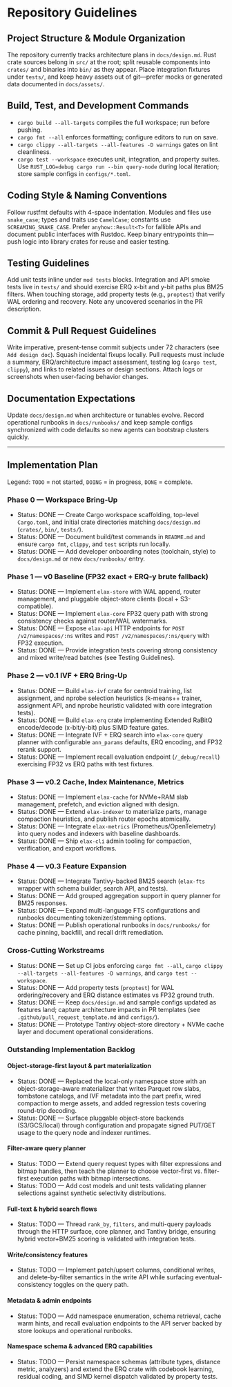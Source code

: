 # Repository Guidelines

## Project Structure & Module Organization

The repository currently tracks architecture plans in `docs/design.md`. Rust crate sources belong in `src/` at the root; split reusable components into `crates/` and binaries into `bin/` as they appear. Place integration fixtures under `tests/`, and keep heavy assets out of git—prefer mocks or generated data documented in `docs/assets/`.

## Build, Test, and Development Commands

- `cargo build --all-targets` compiles the full workspace; run before pushing.
- `cargo fmt --all` enforces formatting; configure editors to run on save.
- `cargo clippy --all-targets --all-features -D warnings` gates on lint cleanliness.
- `cargo test --workspace` executes unit, integration, and property suites.
Use `RUST_LOG=debug cargo run --bin query-node` during local iteration; store sample configs in `configs/*.toml`.

## Coding Style & Naming Conventions

Follow rustfmt defaults with 4-space indentation. Modules and files use `snake_case`; types and traits use `CamelCase`; constants use `SCREAMING_SNAKE_CASE`. Prefer `anyhow::Result<T>` for fallible APIs and document public interfaces with Rustdoc. Keep binary entrypoints thin—push logic into library crates for reuse and easier testing.

## Testing Guidelines

Add unit tests inline under `mod tests` blocks. Integration and API smoke tests live in `tests/` and should exercise ERQ x-bit and y-bit paths plus BM25 filters. When touching storage, add property tests (e.g., `proptest`) that verify WAL ordering and recovery. Note any uncovered scenarios in the PR description.

## Commit & Pull Request Guidelines

Write imperative, present-tense commit subjects under 72 characters (see `Add design doc`). Squash incidental fixups locally. Pull requests must include a summary, ERQ/architecture impact assessment, testing log (`cargo test`, `clippy`), and links to related issues or design sections. Attach logs or screenshots when user-facing behavior changes.

## Documentation Expectations

Update `docs/design.md` when architecture or tunables evolve. Record operational runbooks in `docs/runbooks/` and keep sample configs synchronized with code defaults so new agents can bootstrap clusters quickly.

---

## Implementation Plan

Legend: `TODO` = not started, `DOING` = in progress, `DONE` = complete.

### Phase 0 — Workspace Bring-Up
- Status: DONE — Create Cargo workspace scaffolding, top-level `Cargo.toml`, and initial crate directories matching `docs/design.md` (`crates/`, `bin/`, `tests/`).
- Status: DONE — Document build/test commands in `README.md` and ensure `cargo fmt`, `clippy`, and `test` scripts run locally.
- Status: DONE — Add developer onboarding notes (toolchain, style) to `docs/design.md` or new `docs/runbooks/` entry.

### Phase 1 — v0 Baseline (FP32 exact + ERQ-y brute fallback)
- Status: DONE — Implement `elax-store` with WAL append, router management, and pluggable object-store clients (local + S3-compatible).
- Status: DONE — Implement `elax-core` FP32 query path with strong consistency checks against router/WAL watermarks.
- Status: DONE — Expose `elax-api` HTTP endpoints for `POST /v2/namespaces/:ns` writes and `POST /v2/namespaces/:ns/query` with FP32 execution.
- Status: DONE — Provide integration tests covering strong consistency and mixed write/read batches (see Testing Guidelines).

### Phase 2 — v0.1 IVF + ERQ Bring-Up
- Status: DONE — Build `elax-ivf` crate for centroid training, list assignment, and nprobe selection heuristics (k-means++ trainer, assignment API, and nprobe heuristic validated with core integration tests).
- Status: DONE — Build `elax-erq` crate implementing Extended RaBitQ encode/decode (x-bit/y-bit) plus SIMD feature gates.
- Status: DONE — Integrate IVF + ERQ search into `elax-core` query planner with configurable `ann_params` defaults, ERQ encoding, and FP32 rerank support.
- Status: DONE — Implement recall evaluation endpoint (`/_debug/recall`) exercising FP32 vs ERQ paths with test fixtures.

### Phase 3 — v0.2 Cache, Index Maintenance, Metrics
- Status: DONE — Implement `elax-cache` for NVMe+RAM slab management, prefetch, and eviction aligned with design.
- Status: DONE — Extend `elax-indexer` to materialize parts, manage compaction heuristics, and publish router epochs atomically.
- Status: DONE — Integrate `elax-metrics` (Prometheus/OpenTelemetry) into query nodes and indexers with baseline dashboards.
- Status: DONE — Ship `elax-cli` admin tooling for compaction, verification, and export workflows.

### Phase 4 — v0.3 Feature Expansion
- Status: DONE — Integrate Tantivy-backed BM25 search (`elax-fts` wrapper with schema builder, search API, and tests).
- Status: DONE — Add grouped aggregation support in query planner for BM25 responses.
- Status: DONE — Expand multi-language FTS configurations and runbooks documenting tokenizer/stemming options.
- Status: DONE — Publish operational runbooks in `docs/runbooks/` for cache pinning, backfill, and recall drift remediation.

### Cross-Cutting Workstreams
- Status: DONE — Set up CI jobs enforcing `cargo fmt --all`, `cargo clippy --all-targets --all-features -D warnings`, and `cargo test --workspace`.
- Status: DONE — Add property tests (`proptest`) for WAL ordering/recovery and ERQ distance estimates vs FP32 ground truth.
- Status: DONE — Keep `docs/design.md` and sample configs updated as features land; capture architecture impacts in PR templates (see `.github/pull_request_template.md` and `configs/`).
- Status: DONE — Prototype Tantivy object-store directory + NVMe cache layer and document operational considerations.

### Outstanding Implementation Backlog

#### Object-storage-first layout & part materialization
- Status: DONE — Replaced the local-only namespace store with an object-storage-aware materializer that writes Parquet row slabs, tombstone catalogs, and IVF metadata into the part prefix, wired compaction to merge assets, and added regression tests covering round-trip decoding.
- Status: DONE — Surface pluggable object-store backends (S3/GCS/local) through configuration and propagate signed PUT/GET usage to the query node and indexer runtimes.

#### Filter-aware query planner
- Status: TODO — Extend query request types with filter expressions and bitmap handles, then teach the planner to choose vector-first vs. filter-first execution paths with bitmap intersections.
- Status: TODO — Add cost models and unit tests validating planner selections against synthetic selectivity distributions.

#### Full-text & hybrid search flows
- Status: TODO — Thread `rank_by`, `filters`, and multi-query payloads through the HTTP surface, core planner, and Tantivy bridge, ensuring hybrid vector+BM25 scoring is validated with integration tests.

#### Write/consistency features
- Status: TODO — Implement patch/upsert columns, conditional writes, and delete-by-filter semantics in the write API while surfacing eventual-consistency toggles on the query path.

#### Metadata & admin endpoints
- Status: TODO — Add namespace enumeration, schema retrieval, cache warm hints, and recall evaluation endpoints to the API server backed by store lookups and operational runbooks.

#### Namespace schema & advanced ERQ capabilities
- Status: TODO — Persist namespace schemas (attribute types, distance metric, analyzers) and extend the ERQ crate with codebook learning, residual coding, and SIMD kernel dispatch validated by property tests.
